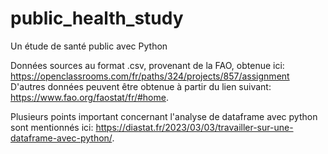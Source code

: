 # public_health_study
Un étude de santé public avec Python

Données sources  au format .csv, provenant de la FAO, obtenue ici: https://openclassrooms.com/fr/paths/324/projects/857/assignment
D'autres données peuvent être obtenue à partir du lien suivant: https://www.fao.org/faostat/fr/#home.

Plusieurs points important concernant l'analyse de dataframe avec python sont mentionnés ici:
https://diastat.fr/2023/03/03/travailler-sur-une-dataframe-avec-python/.
